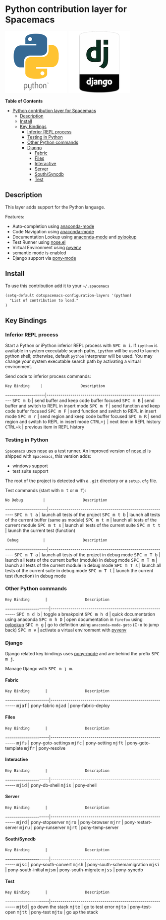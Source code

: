 # Python contribution layer for Spacemacs

![logo_python](img/python.png) ![logo_django](img/django.png)

<!-- markdown-toc start - Don't edit this section. Run M-x markdown-toc/generate-toc again -->
**Table of Contents**

- [Python contribution layer for Spacemacs](#python-contribution-layer-for-spacemacs)
    - [Description](#description)
    - [Install](#install)
    - [Key Bindings](#key-bindings)
        - [Inferior REPL process](#inferior-repl-process)
        - [Testing in Python](#testing-in-python)
        - [Other Python commands](#other-python-commands)
        - [Django](#django)
            - [Fabric](#fabric)
            - [Files](#files)
            - [Interactive](#interactive)
            - [Server](#server)
            - [South/Syncdb](#southsyncdb)
            - [Test](#test)

<!-- markdown-toc end -->

## Description

This layer adds support for the Python language.

Features:
- Auto-completion using [anaconda-mode][]
- Code Navigation using  [anaconda-mode][]
- Documentation Lookup using  [anaconda-mode][] and [pylookup][]
- Test Runner using [nose.el][]
- Virtual Environment using [pyvenv][]
- semantic mode is enabled
- Django support via [pony-mode][]

## Install

To use this contribution add it to your `~/.spacemacs`

```elisp
(setq-default dotspacemacs-configuration-layers '(python)
  "List of contribution to load."
)
```

## Key Bindings

### Inferior REPL process

Start a Python or iPython inferior REPL process with <kbd>SPC m i</kbd>.
If `ipython` is available in system executable search paths, `ipython`
will be used to launch python shell; otherwise, default `python`
interpreter will be used.  You may change your system executable
search path by activating a virtual environment.

Send code to inferior process commands:

    Key Binding     |                 Description
--------------------|------------------------------------------------------------
<kbd>SPC m b</kbd>  | send buffer and keep code buffer focused
<kbd>SPC m B</kbd>  | send buffer and switch to REPL in insert mode
<kbd>SPC m f</kbd>  | send function and keep code buffer focused
<kbd>SPC m F</kbd>  | send function and switch to REPL in insert mode
<kbd>SPC m r</kbd>  | send region and keep code buffer focused
<kbd>SPC m R</kbd>  | send region and switch to REPL in insert mode
<kbd>CTRL+j</kbd>   | next item in REPL history
<kbd>CTRL+k</kbd>   | previous item in REPL history

### Testing in Python

`Spacemacs` uses [nose][nose] as a test runner. An improved version of
[nose.el][nose.el] is shipped with `Spacemacs`, this version adds:
- windows support
- test suite support

The root of the project is detected with a `.git` directory or a `setup.cfg` file.

Test commands (start with <kbd>m t</kbd> or <kbd>m T</kbd>):

    No Debug         |                 Description
---------------------|------------------------------------------------------------
<kbd>SPC m t a</kbd> | launch all tests of the project
<kbd>SPC m t b</kbd> | launch all tests of the current buffer (same as module)
<kbd>SPC m t m</kbd> | launch all tests of the current module
<kbd>SPC m t s</kbd> | launch all tests of the current suite
<kbd>SPC m t t</kbd> | launch the current test (function)

     Debug           |                 Description
---------------------|------------------------------------------------------------
<kbd>SPC m T a</kbd> | launch all tests of the project in debug mode
<kbd>SPC m T b</kbd> | launch all tests of the current buffer (module) in debug mode
<kbd>SPC m T m</kbd> | launch all tests of the current module in debug mode
<kbd>SPC m T s</kbd> | launch all tests of the current suite in debug mode
<kbd>SPC m T t</kbd> | launch the current test (function) in debug mode

### Other Python commands

    Key Binding       |                 Description
----------------------|------------------------------------------------------------
<kbd>SPC m d b</kbd>  | toggle a breakpoint
<kbd>SPC m h d</kbd>  | quick documentation using anaconda
<kbd>SPC m h D</kbd>  | open documentation in `firefox` using [pylookup][pylookup]
<kbd>SPC m g</kbd>    | go to definition using `anaconda-mode-goto` (<kbd>C-o</kbd> to jump back)
<kbd>SPC m v</kbd>    | activate a virtual environment with [pyvenv][pyvenv]

### Django

Django related key bindings uses [pony-mode][] and are behind the prefix
<kbd>SPC m j</kbd>.

Manage Django with <kbd>SPC m j m</kbd>.

#### Fabric

    Key Binding       |                 Description
----------------------|------------------------------------------------------------
<kbd>mjaf</kbd>       | pony-fabric
<kbd>mjad</kbd>       | pony-fabric-deploy

#### Files

    Key Binding       |                 Description
----------------------|------------------------------------------------------------
<kbd>mjfs</kbd>       | pony-goto-settings
<kbd>mjfc</kbd>       | pony-setting
<kbd>mjft</kbd>       | pony-goto-template
<kbd>mjfr</kbd>       | pony-resolve

#### Interactive

    Key Binding       |                 Description
----------------------|------------------------------------------------------------
<kbd>mjid</kbd>       | pony-db-shell
<kbd>mjis</kbd>       | pony-shell

#### Server

    Key Binding       |                 Description
----------------------|------------------------------------------------------------
<kbd>mjrd</kbd>       | pony-stopserver
<kbd>mjro</kbd>       | pony-browser
<kbd>mjrr</kbd>       | pony-restart-server
<kbd>mjru</kbd>       | pony-runserver
<kbd>mjrt</kbd>       | pony-temp-server

#### South/Syncdb

    Key Binding       |                 Description
----------------------|------------------------------------------------------------
<kbd>mjsc</kbd>       | pony-south-convert
<kbd>mjsh</kbd>       | pony-south-schemamigration
<kbd>mjsi</kbd>       | pony-south-initial
<kbd>mjsm</kbd>       | pony-south-migrate
<kbd>mjss</kbd>       | pony-syncdb

#### Test

    Key Binding       |                 Description
----------------------|------------------------------------------------------------
<kbd>mjtd</kbd>       | go down the stack
<kbd>mjte</kbd>       | go to test error
<kbd>mjto</kbd>       | pony-test-open
<kbd>mjtt</kbd>       | pony-test
<kbd>mjtu</kbd>       | go up the stack


[anaconda-mode]: https://github.com/proofit404/anaconda-mode
[pyvenv]: https://github.com/jorgenschaefer/pyvenv
[pylookup]: https://github.com/tsgates/pylookup
[nose]: https://github.com/nose-devs/nose/
[nose.el]: https://github.com/syl20bnr/nose.el
[pony-mode]: https://github.com/davidmiller/pony-mode
